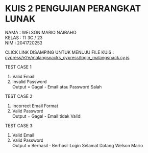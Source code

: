 # KUIS 2 PENGUJIAN PERANGKAT LUNAK

NAMA : WELSON MARIO NAIBAHO <br>
KELAS : TI 3C / 23 <br>
NIM : 2041720253 <br>

CLICK LINK DISAMPING UNTUK MENUJU FILE KUIS : [cypress/e2e/malangsnacks_cypress/login_malangsnack.cy.js](https://github.com/NosweL/kuis2_ppl/blob/master/cypress/e2e/malangsnacks_cypress/login_malangsnack.cy.js)

TEST CASE 1
1. Valid Email
2. Invalid Password <br>
Output = Gagal - Email atau Password Salah


TEST CASE 2
1. Incorrect Email Format
2. Valid Password <br>
Output = Gagal - Email tidak Valid

TEST CASE 3
1. Valid Email
2. Valid Password <br>
Output = Berhasil - Berhasil Login Selamat Datang Welson Mario
